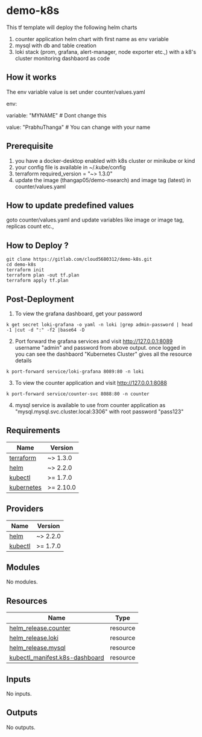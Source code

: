 # demo-k8s

This tf template will deploy the following helm charts

1. counter application helm chart with first name as env variable
2. mysql with db and table creation
3. loki stack (prom, grafana, alert-manager, node exporter etc.,) with a k8's cluster monitoring dashbaord as code


## How it works

The env variable value is set under counter/values.yaml

env:

variable: "MYNAME" # Dont change this

value: "PrabhuThanga" # You can change with your name

## Prerequisite

1. you have a docker-desktop enabled with k8s cluster or minikube or kind
2. your config file is available in ~/.kube/config
3. terraform required_version = "~> 1.3.0"
4. update the image (thangap05/demo-nsearch) and image tag (latest) in counter/values.yaml

## How to update predefined values

goto counter/values.yaml and update variables like image or image tag, replicas count etc.,

## How to Deploy ?
```
git clone https://gitlab.com/cloud5680312/demo-k8s.git
cd demo-k8s
terraform init
terraform plan -out tf.plan
terraform apply tf.plan
```
## Post-Deployment

1. To view the grafana dashboard, get your password

```
k get secret loki-grafana -o yaml -n loki |grep admin-password | head -1 |cut -d ":" -f2 |base64 -D

```

2. Port forward the grafana services and visit http://127.0.0.1:8089
   username "admin" and password from above output. once logged in you can see the dashbaord "Kubernetes Cluster" gives all the resource details

```
k port-forward service/loki-grafana 8089:80 -n loki

```

3. To view the counter application and visit http://127.0.0.1:8088

```
k port-forward service/counter-svc 8088:80 -n counter

```

4. mysql service is available to use from counter application as "mysql.mysql.svc.cluster.local:3306" with root password "pass123"

## Requirements

| Name | Version |
|------|---------|
| <a name="requirement_terraform"></a> [terraform](#requirement\_terraform) | ~> 1.3.0 |
| <a name="requirement_helm"></a> [helm](#requirement\_helm) | ~> 2.2.0 |
| <a name="requirement_kubectl"></a> [kubectl](#requirement\_kubectl) | >= 1.7.0 |
| <a name="requirement_kubernetes"></a> [kubernetes](#requirement\_kubernetes) | >= 2.10.0 |

## Providers

| Name | Version |
|------|---------|
| <a name="provider_helm"></a> [helm](#provider\_helm) | ~> 2.2.0 |
| <a name="provider_kubectl"></a> [kubectl](#provider\_kubectl) | >= 1.7.0 |

## Modules

No modules.

## Resources

| Name | Type |
|------|------|
| [helm_release.counter](https://registry.terraform.io/providers/hashicorp/helm/latest/docs/resources/release) | resource |
| [helm_release.loki](https://registry.terraform.io/providers/hashicorp/helm/latest/docs/resources/release) | resource |
| [helm_release.mysql](https://registry.terraform.io/providers/hashicorp/helm/latest/docs/resources/release) | resource |
| [kubectl_manifest.k8s-dashboard](https://registry.terraform.io/providers/gavinbunney/kubectl/latest/docs/resources/manifest) | resource |

## Inputs

No inputs.

## Outputs

No outputs.
